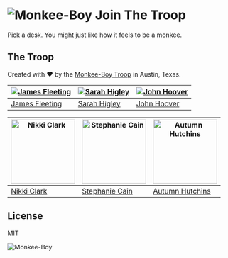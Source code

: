 ![Monkee-Boy](https://dujrsrsgsd3nh.cloudfront.net/img/emoticons/113009/mboy-1403710932.jpg) Join The Troop
===========

Pick a desk. You might just like how it feels to be a monkee.

## The Troop

Created with ♥ by the [Monkee-Boy Troop](http://monkee-boy.com) in Austin, Texas.

| [![James Fleeting](https://avatars0.githubusercontent.com/u/23062?s=144)](https://github.com/fleeting) | [![Sarah Higley](https://avatars3.githubusercontent.com/u/3819570?s=144)](https://github.com/smhigley) | [![John Hoover](https://avatars2.githubusercontent.com/u/48278?s=144)](https://github.com/defvayne23) |
|---|---|---|
| [James Fleeting](http://github.com/fleeting) | [Sarah Higley](https://github.com/smhigley) | [John Hoover](https://github.com/defvayne23) |

| [<img src="https://d13yacurqjgara.cloudfront.net/users/382028/avatars/normal/4ac56d565a3bf1a9bd36b882b1744b7e.jpeg?1415598015" width="144px" alt="Nikki Clark">](https://dribbble.com/ume7) | [<img src="https://d13yacurqjgara.cloudfront.net/users/17823/avatars/normal/IMG_1915.JPG?1376326306" width="144px" alt="Stephanie Cain">](https://dribbble.com/yourfriendsteph) | [<img src="https://d13yacurqjgara.cloudfront.net/users/102859/avatars/normal/image.jpg?1374983164" width="144px" alt="Autumn Hutchins">](https://dribbble.com/autumnh) |
|---|---|---|
| [Nikki Clark](https://dribbble.com/ume7) | [Stephanie Cain](https://dribbble.com/yourfriendsteph) | [Autumn Hutchins](https://dribbble.com/autumnh) |


## License

MIT

![Monkee-Boy](http://www.monkee-boy.com/img/logo-withtag-vertical-dark.jpg)
